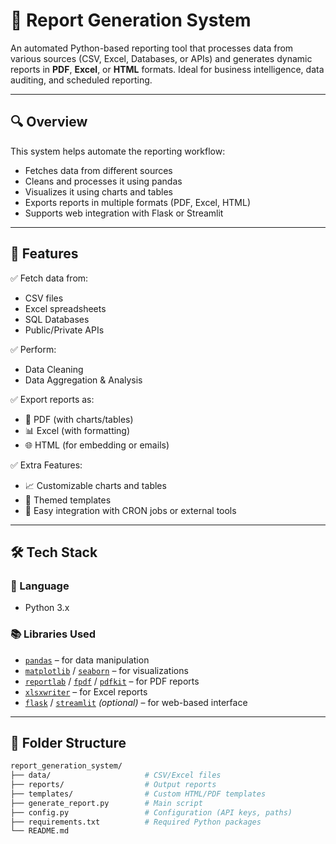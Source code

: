 # 📄 Report Generation System

An automated Python-based reporting tool that processes data from various sources (CSV, Excel, Databases, or APIs) and generates dynamic reports in **PDF**, **Excel**, or **HTML** formats. Ideal for business intelligence, data auditing, and scheduled reporting.

---

## 🔍 Overview

This system helps automate the reporting workflow:
- Fetches data from different sources
- Cleans and processes it using pandas
- Visualizes it using charts and tables
- Exports reports in multiple formats (PDF, Excel, HTML)
- Supports web integration with Flask or Streamlit

---

## 🚀 Features

✅ Fetch data from:
- CSV files
- Excel spreadsheets
- SQL Databases
- Public/Private APIs

✅ Perform:
- Data Cleaning
- Data Aggregation & Analysis

✅ Export reports as:
- 📄 PDF (with charts/tables)
- 📊 Excel (with formatting)
- 🌐 HTML (for embedding or emails)

✅ Extra Features:
- 📈 Customizable charts and tables
- 🎨 Themed templates
- 🧩 Easy integration with CRON jobs or external tools

---

## 🛠 Tech Stack

### 🐍 Language
- Python 3.x

### 📚 Libraries Used
- [`pandas`](https://pandas.pydata.org/) – for data manipulation  
- [`matplotlib`](https://matplotlib.org/) / [`seaborn`](https://seaborn.pydata.org/) – for visualizations  
- [`reportlab`](https://www.reportlab.com/) / [`fpdf`](https://pyfpdf.github.io/fpdf2/) / [`pdfkit`](https://pypi.org/project/pdfkit/) – for PDF reports  
- [`xlsxwriter`](https://xlsxwriter.readthedocs.io/) – for Excel reports  
- [`flask`](https://flask.palletsprojects.com/) / [`streamlit`](https://streamlit.io/) *(optional)* – for web-based interface

---

## 📂 Folder Structure

```bash
report_generation_system/
├── data/                     # CSV/Excel files
├── reports/                  # Output reports
├── templates/                # Custom HTML/PDF templates
├── generate_report.py        # Main script
├── config.py                 # Configuration (API keys, paths)
├── requirements.txt          # Required Python packages
└── README.md

